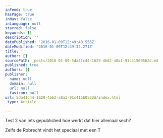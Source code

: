 ```yaml
---
inFeed: true
hasPage: true
inNav: false
inLanguage: null
starred: false
keywords: []
description: ''
datePublished: '2016-01-09T12:49:48.556Z'
dateModified: '2016-01-09T12:49:32.271Z'
title: ''
author: []
sourcePath: _posts/2016-01-09-5da41c44-1629-4b62-a8a1-91c41560562d.md
published: true
authors: []
publisher:
  name: null
  domain: null
  url: null
  favicon: null
url: 5da41c44-1629-4b62-a8a1-91c41560562d/index.html
_type: Article

---
```

Test 2 van iets gepublished hoe werkt dat hier allemaal sech?

Zelfs de Robrecht vindt het speciaal met een T